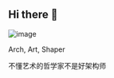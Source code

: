 ## Hi there 👋
![image](https://github.com/jangels/jangels/assets/3808396/468fd30c-1d97-475c-b119-8137ac4add4f)

Arch,  Art,  Shaper

不懂艺术的哲学家不是好架构师

<!--
**jangels/jangels** is a ✨ _special_ ✨ repository because its `README.md` (this file) appears on your GitHub profile.

Here are some ideas to get you started:

- 🔭 I’m currently working on ...
- 🌱 I’m currently learning ...
- 👯 I’m looking to collaborate on ...
- 🤔 I’m looking for help with ...
- 💬 Ask me about ...
- 📫 How to reach me: ...
- 😄 Pronouns: ...
- ⚡ Fun fact: ...
-->
